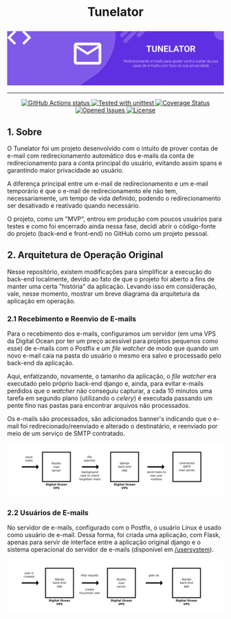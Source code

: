 <h1 align="center">
    <p align="center">Tunelator</p>
</h1>

<p align="center">
    <img src="https://raw.githubusercontent.com/EduardoJM/tunelator-backend/main/.github/images/cover.png" alt="Redirecionando e-mails para ajudar você a cuidar da sua caixa de e-mails com foco na sua privacidade" />
</p>

---

<p align="center">
    <a href="https://github.com/EduardoJM/tunelator-backend/actions/workflows/tests.yml">
        <img src="https://github.com/EduardoJM/tunelator-backend/actions/workflows/tests.yml/badge.svg" alt="GitHub Actions status">
    </a>
    <a href="https://docs.python.org/3/library/unittest.html">
        <img src="https://img.shields.io/badge/tested%20with-unittest-green" alt="Tested with unittest">
    </a>
    <a href='https://coveralls.io/github/EduardoJM/tunelator-backend?branch=main'>
        <img src='https://coveralls.io/repos/github/EduardoJM/tunelator-backend/badge.svg?branch=main' alt='Coverage Status' />
    </a>
    <a href='https://github.com/EduardoJM/tunelator-backend/issues'>
        <img src='https://img.shields.io/github/issues-raw/EduardoJM/tunelator-backend' alt='Opened Issues' />
    </a>
    <a href='https://github.com/EduardoJM/tunelator-backend/blob/main/LICENSE'>
        <img src='https://img.shields.io/github/license/EduardoJM/tunelator-backend' alt='License' />
    </a>
</p>

## 1. Sobre

O Tunelator foi um projeto desenvolvido com o intuito de prover contas de e-mail com redirecionamento automático dos e-mails da conta de redirecionamento para a conta principal do usuário, evitando assim spans e garantindo maior privacidade ao usuário.

A diferença principal entre um e-mail de redirecionamento e um e-mail temporário é que o e-mail de redirecionamento ele não tem, necessariamente, um tempo de vida definido, podendo o redirecionamento ser desativado e reativado quando necessário.

O projeto, como um "MVP", entrou em produção com poucos usuários para testes e como foi encerrado ainda nessa fase, decidi abrir o código-fonte do projeto (back-end e front-end) no GitHub como um projeto pessoal.

## 2. Arquitetura de Operação Original

Nesse repositório, existem modificações para simplificar a execução do back-end localmente, devido ao fato de que o projeto foi aberto a fins de manter uma certa "história" da aplicação. Levando isso em consideração, vale, nesse momento, mostrar um breve diagrama da arquitetura da aplicação em operação.


### 2.1 Recebimento e Reenvio de E-mails

Para o recebimento dos e-mails, configuramos um servidor (em uma VPS da Digital Ocean por ter um preço acessível para projetos pequenos como esse) de e-mails com o Postfix e um *file watcher* de modo que quando um novo e-mail caia na pasta do usuário o mesmo era salvo e processado pelo back-end da aplicação.

Aqui, enfatizando, novamente, o tamanho da aplicação, o *file watcher* era executado pelo próprio back-end django e, ainda, para evitar e-mails perdidos que o *watcher* não conseguiu capturar, a cada 10 minutos uma tarefa em segundo plano (utilizando o *celery*) é executada passando um pente fino nas pastas para encontrar arquivos não processados.

Os e-mails são processados, são adicionados banner's indicando que o e-mail foi redirecionado/reenviado e alterado o destinatário, e reenviado por meio de um serviço de SMTP contratado.

<p align="center">
    <img src="https://raw.githubusercontent.com/EduardoJM/tunelator-backend/main/.github/images/arquitetura1.png" alt="Arquitetura do app original descrita acima" />
</p>

### 2.2 Usuários de E-mails

No servidor de e-mails, configurado com o Postfix, o usuário Linux é usado como usuário de e-mail. Dessa forma, foi criada uma aplicação, com Flask, apenas para servir de interface entre a aplicação original django e o sistema operacional do servidor de e-mails (disponível em [/usersystem](https://github.com/EduardoJM/tunelator-backend/tree/main/usersystem)).

<p align="center">
    <img src="https://raw.githubusercontent.com/EduardoJM/tunelator-backend/main/.github/images/arquitetura2.png" alt="Arquitetura do app original descrita acima" />
</p>
